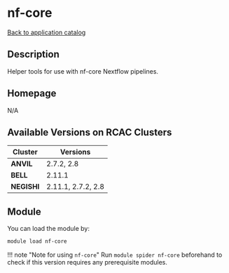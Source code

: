 # nf-core

[Back to application catalog](../app_catalog.md)

## Description

Helper tools for use with nf-core Nextflow pipelines.

## Homepage

N/A

## Available Versions on RCAC Clusters

|Cluster|Versions|
|---|---|
**ANVIL**|2.7.2, 2.8
**BELL**|2.11.1
**NEGISHI**|2.11.1, 2.7.2, 2.8

## Module

You can load the module by:

```bash
module load nf-core
```

!!! note "Note for using `nf-core`"
    Run `module spider nf-core` beforehand to check if this version requires any prerequisite modules.
